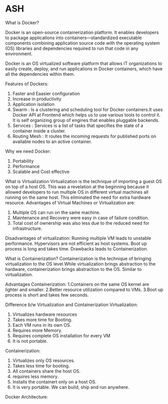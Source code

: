 # ASH
What is Docker?

Docker is an open-source containerization platform. It enables developers to package
applications into containers—standardized executable components combining application
source code with the operating system (OS) libraries and dependencies required to run
that code in any environment.

Docker is an OS virtualized software platform that allows IT organizations to easily create,
deploy, and run applications in Docker containers, which have all the dependencies within
them.

Features of Dockers:
1. Faster and Eaasier configuration
2. Increase in productivity
3. Application isolation
4. Swarm : Is a clustering and scheduling tool for Docker containers.It uses Docker API at Frontend which helps us to use various tools to control it. It is self organizing group of engines that enables pluggable backends. 
5. Services : Services is a list of tasks that specifies the state of a container inside a cluster.
6. Routing Mesh : It routes the incoming requests for published ports on available nodes to an active container.

Why we need Docker:
1. Portability
2. Performance
3. Scalable and Cost effective

What is Virtualization
Virtualization is the technique of importing a guest OS on top of a host OS. This was a revelation at the beginning because it allowed developers to run multiple OS in different virtual machines all running on the same host. This eliminated the need for extra hardware resource.
Advantages of Virtual Machines or Virtualization are:
1. Multiple OS can run on the same machine.
2. Maintenance and Recovery were easy in case of failure condition.
3. Total cost of ownership was also less due to the reduced need for infrastructure.

Disadvantages of virtualization:
Running multiple VM leads to unstable performance.
Hypervisors are not efficient as host systems.
Boot up process is long and takes time.
Drawbacks leads to Containerization.

What is Containerization?
Containerization is the technique of bringing virtualization to the OS level.While virtualization brings abstraction to the hardware, containerization brings abstraction to the OS. Similar to virtualization.

Advantages Containerization:
1.Containers on the same OS kernel are lighter and smaller.
2.Better resource utilization compared to VMs.
3.Boot up process is short and takes few seconds.

Difference b/w Virtualization and Containerization
Virtualization:
1. Virtualizes hardware resources
2. Takes more time for Booting.
3. Each VM runs in its own OS.
4. Requires more Memory.
5. Requires complete OS installation for every VM
6. It is not portable.

Containerization:
1. Virtualizes only OS resources.
2. Takes less time for booting.
3. All containers share the host OS.
4. requires less memory.
5. Installs the containert only on a host OS.
6. It is very portable. We can build, ship and run anywhere.

Docker Architecture:

